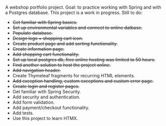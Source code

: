 A webshop portfolio project. Goal: to practice working with Spring and with a Postgres database.
This project is a work in progress. Still to do:
- ~~Get familiar with Spring basics.~~
-  ~~Set up environmental variables and connect to online datbase.~~
- ~~Populate database.~~
- ~~Design logo + shopping cart icon.~~
- ~~Create product page and add sorting functionality.~~
- ~~Create information page.~~
- ~~Add shopping cart functionality.~~
- ~~Set up local postgres db, free online hosting was limited to 50 hours.~~
- ~~Find another solution to host the project online.~~
- ~~Add navigation header.~~
- Create Thymeleaf fragments for recurring HTML elements.
- ~~Add exception handling, custom exceptions and custom error page.~~
- ~~Create login and register pages.~~
- Get familiar with Spring Security.
- Add security and authentication.
- Add form validation.
- Add payment/checkout functionality.
- Add tests.
- Use this project to learn HTMX.

